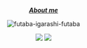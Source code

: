 <div align="center">
<div align="center">

  _***[About me](https://bio.site/tedddeptrai)***_

</div>
  
![futaba-igarashi-futaba](https://github.com/tedddeptrai/tedddeptrai/assets/78011950/20bc5063-64e2-4ed7-a969-f18f35da9ed5)

  <a href="https://discord.com/users/327301847855398943"><img src="https://lanyard-badge.vercel.app/api/327301847855398943?hideDiscrim=true"></a>
  <a href="https://discord.com/users/1105146120314830888"><img src="https://lanyard-badge.vercel.app/api/1105146120314830888?hideDiscrim=true"></a>
</div>

